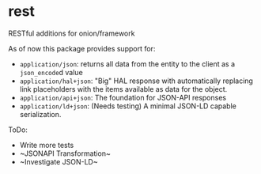 # rest

RESTful additions for onion/framework

As of now this package provides support for:
 - `application/json`: returns all data from the entity
 to the client as a `json_encode`d value
 - `application/hal+json`: "Big" HAL response with automatically
 replacing link placeholders with the items available as data for 
 the object.
 - `application/api+json`: The foundation for JSON-API responses
 - `application/ld+json`: (Needs testing) A minimal JSON-LD capable serialization.


ToDo:

 - Write more tests
 - ~JSONAPI Transformation~
 - ~Investigate JSON-LD~
